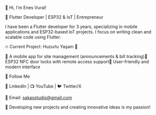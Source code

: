 👋 Hi, I'm Enes Vural!

🚀 Flutter Developer | ESP32 & IoT | Entrepreneur

I have been a Flutter developer for 3 years, specializing in mobile applications and ESP32-based IoT projects. I focus on writing clean and scalable code using Flutter.

🔥 Current Project: Huzurlu Yaşam 🏡

🔹 A mobile app for site management (announcements & bill tracking)🔹 ESP32 NFC door locks with remote access support🔹 User-friendly and modern interface


📲 Follow Me

🔗 LinkedIn | 📺 YouTube | 🐦 Twitter/X

📩 Email: sakasstudio@gmail.com

🚀 Developing new projects and creating innovative ideas is my passion!

